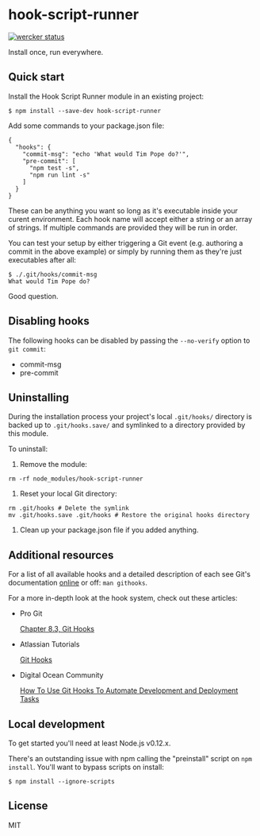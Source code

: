 # hook-script-runner

[![wercker status](https://app.wercker.com/status/2c20ed5abd8847ec2455caae4c690aab/s/master "wercker status")](https://app.wercker.com/project/bykey/2c20ed5abd8847ec2455caae4c690aab)

Install once, run everywhere.

## Quick start

Install the Hook Script Runner module in an existing project:

```shell
$ npm install --save-dev hook-script-runner
```

Add some commands to your package.json file:

```
{
  "hooks": {
    "commit-msg": "echo 'What would Tim Pope do?'",
    "pre-commit": [
      "npm test -s",
      "npm run lint -s"
    ]
  }
}
```

These can be anything you want so long as it's executable inside your curent
environment. Each hook name will accept either a string or an array of strings.
If multiple commands are provided they will be run in order.

You can test your setup by either triggering a Git event (e.g. authoring a
commit in the above example) or simply by running them as they're just
executables after all:

```
$ ./.git/hooks/commit-msg
What would Tim Pope do?
```

Good question.

## Disabling hooks

The following hooks can be disabled by passing the `--no-verify` option to
`git commit`:

- commit-msg
- pre-commit

## Uninstalling

During the installation process your project's local `.git/hooks/` directory is
backed up to `.git/hooks.save/` and symlinked to a directory provided by this
module.

To uninstall:

1. Remove the module:

  ```
  rm -rf node_modules/hook-script-runner
  ```

1. Reset your local Git directory:

  ```
  rm .git/hooks # Delete the symlink
  mv .git/hooks.save .git/hooks # Restore the original hooks directory
  ```

1. Clean up your package.json file if you added anything.

## Additional resources

For a list of all available hooks and a detailed description of each see Git's
documentation [online](http://git-scm.com/docs/githooks) or off: `man githooks`.

For a more in-depth look at the hook system, check out these articles:

- Pro Git

  [Chapter 8.3, Git Hooks](https://git-scm.com/book/en/v2/Customizing-Git-Git-Hooks)

- Atlassian Tutorials

  [Git Hooks](https://www.atlassian.com/git/tutorials/git-hooks)

- Digital Ocean Community

  [How To Use Git Hooks To Automate Development and Deployment Tasks](https://www.digitalocean.com/community/tutorials/how-to-use-git-hooks-to-automate-development-and-deployment-tasks)

## Local development

To get started you'll need at least Node.js v0.12.x.

There's an outstanding issue with npm calling the "preinstall" script on
`npm install`. You'll want to bypass scripts on install:

```
$ npm install --ignore-scripts
```

## License

MIT

